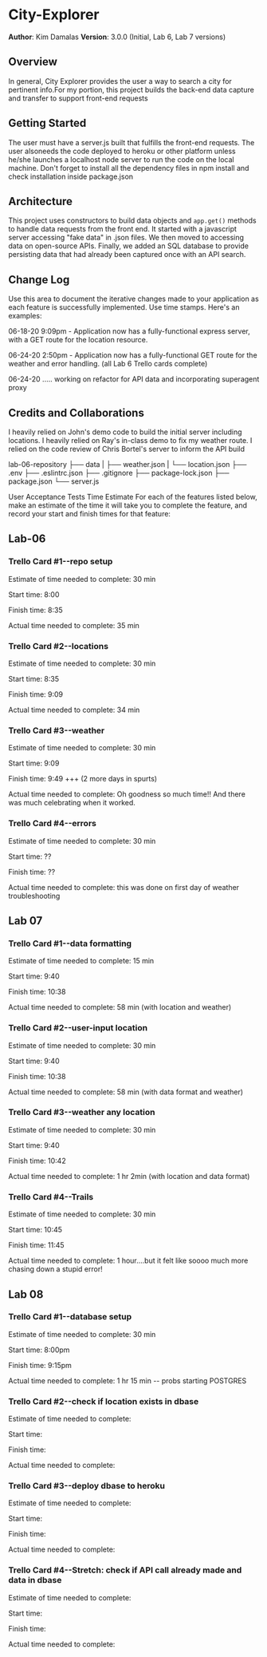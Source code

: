 # City-Explorer

**Author**: Kim Damalas
**Version**: 3.0.0 (Initial, Lab 6, Lab 7 versions)

## Overview
In general, City Explorer provides the user a way to search a city for pertinent info.For my portion, this project builds the back-end data capture and transfer to support front-end requests

## Getting Started
The user must have a server.js built that fulfills the front-end requests.  The user alsoneeds the code deployed to heroku or other platform unless he/she launches a localhost node server to run the code on the local machine. Don't forget to install all the dependency files in npm install and check installation inside package.json

## Architecture
This project uses constructors to build data objects and  `app.get()` methods to handle data requests from the front end. It started with a javascript server accessing "fake data" in .json files.  We then moved to accessing data on open-source APIs.  Finally, we added an SQL database to provide persisting data that had already been captured once with an API search.

## Change Log
Use this area to document the iterative changes made to your application as each feature is successfully implemented. Use time stamps. Here's an examples:

06-18-20 9:09pm - Application now has a fully-functional express server, with a GET route for the location resource.

06-24-20 2:50pm - Application now has a fully-functional  GET route for the weather and error handling. (all Lab 6 Trello cards complete)

06-24-20 ..... working on refactor for API data and incorporating superagent proxy

## Credits and Collaborations
I heavily relied on John's demo code to build the initial server including locations. I heavily relied on Ray's in-class demo to fix my weather route. I relied on the code review of Chris Bortel's server to inform the API build


lab-06-repository
   ├── data
   |     ├── weather.json
   |     └── location.json
   ├── .env
   ├── .eslintrc.json
   ├── .gitignore
   ├── package-lock.json
   ├── package.json
   └── server.js

User Acceptance Tests
Time Estimate
For each of the features listed below, make an estimate of the time it will take you to complete the feature, and record your start and finish times for that feature:

## Lab-06
### Trello Card #1--repo setup

Estimate of time needed to complete: 30 min

Start time: 8:00

Finish time: 8:35

Actual time needed to complete: 35 min


### Trello Card #2--locations

Estimate of time needed to complete: 30 min

Start time: 8:35

Finish time: 9:09

Actual time needed to complete: 34 min


### Trello Card #3--weather

Estimate of time needed to complete: 30 min

Start time: 9:09

Finish time: 9:49 +++ (2 more days in spurts)

Actual time needed to complete: Oh goodness so much time!! And there was 
much celebrating when it worked.


### Trello Card #4--errors

Estimate of time needed to complete: 30 min

Start time: ??

Finish time: ??

Actual time needed to complete: this was done on first day of weather troubleshooting


## Lab 07

### Trello Card #1--data formatting

Estimate of time needed to complete: 15 min

Start time: 9:40

Finish time: 10:38

Actual time needed to complete: 58 min (with location and weather)

### Trello Card #2--user-input location

Estimate of time needed to complete: 30 min

Start time: 9:40

Finish time: 10:38

Actual time needed to complete: 58 min (with data format and weather)

### Trello Card #3--weather any location

Estimate of time needed to complete: 30 min

Start time: 9:40

Finish time: 10:42

Actual time needed to complete: 1 hr 2min (with location and data format)

### Trello Card #4--Trails

Estimate of time needed to complete: 30 min

Start time: 10:45

Finish time: 11:45

Actual time needed to complete: 1 hour....but it felt like soooo much more chasing down
a stupid error!

## Lab 08

### Trello Card #1--database setup

Estimate of time needed to complete: 30 min

Start time: 8:00pm

Finish time: 9:15pm

Actual time needed to complete: 1 hr 15 min -- probs starting POSTGRES

### Trello Card #2--check if location exists in dbase

Estimate of time needed to complete: 

Start time: 

Finish time: 

Actual time needed to complete: 

### Trello Card #3--deploy dbase to heroku 

Estimate of time needed to complete: 

Start time: 

Finish time: 

Actual time needed to complete: 

### Trello Card #4--Stretch: check if API call already made and data in dbase

Estimate of time needed to complete: 

Start time: 

Finish time: 

Actual time needed to complete: 

